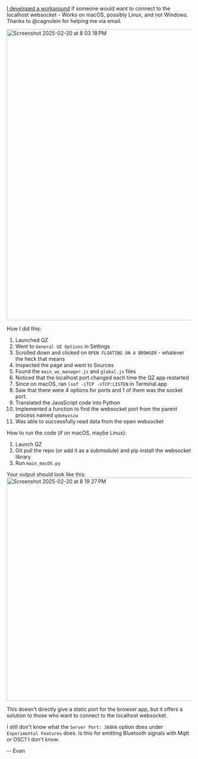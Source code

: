 [I developed a workaround](https://github.com/evan-kolberg/QZ-Python-WebSocket/blob/main/main_macOS.py) if someone would want to connect to the localhost websocket - Works on macOS, possibly Linux, and not Windows.  Thanks to @cagnulein for helping me via email. 

<img width="791" alt="Screenshot 2025-02-20 at 8 03 18 PM" src="https://github.com/user-attachments/assets/e02549df-f43d-4df8-a626-bbca70089267" />

How I did this:

1. Launched QZ
2. Went to ```General UI Options``` in Settings
3. Scrolled down and clicked on ```OPEN FLOATING ON A BROWSER```  - whatever the heck that means
4. Inspected the page and went to Sources
5. Found the ```main_ws_manager.js``` and ```global.js``` files
6. Noticed that the localhost port changed each time the QZ app restarted
7. Since on macOS, ran ```lsof -iTCP -sTCP:LISTEN``` in Terminal.app
8. Saw that there were 4 options for ports and 1 of them was the socket port.
9. Translated the JavaScript code into Python
10. Implemented a function to find the websocket port from the parent process named ```qdomyoszw```
11. Was able to successfully read data from the open websocket

How to run the code (if on macOS, maybe Linux):

1. Launch QZ
2. Git pull the repo (or add it as a submodule) and pip install the websocket library
3. Run ```main_macOS.py```

Your output should look like this:
<img width="607" alt="Screenshot 2025-02-20 at 8 19 27 PM" src="https://github.com/user-attachments/assets/62cffd65-43df-4aaf-b4b2-9fef4fbb4190" />


This doesn't directly give a static port for the browser app, but it offers a solution to those who want to connect to the localhost websocket. 

I still don't know what the ```Server Port: 36866``` option does under ```Experimental Features``` does. Is this for emitting Bluetooth signals with Mqtt or OSC? I don't know.

--
Evan
